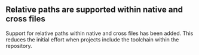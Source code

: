 ## Relative paths are supported within native and cross files

Support for relative paths within native and cross files has been added. 
This reduces the initial effort when projects include the toolchain 
within the repository.
